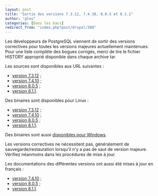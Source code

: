 ```yaml
---
layout: post
title: "Sortie des versions 7.3.12, 7.4.10, 8.0.5 et 8.1.1"
author: "gleu"
categories: [Dans les bacs]
redirect_from: "index.php?post/drupal/388"
---
```



<p></p>

<!--more-->


<p>Les développeurs de PostgreSQL viennent de sortir des versions correctives pour toutes les versions majeures actuellement maintenues. Pour une liste complète des bogues corrigés, merci de lire le fichier HISTORY approprié disponible dans chaque archive tar.</p>

<!-- header -->

<p>Les sources sont disponibles aux URL suivantes&nbsp;:</p>

<ul>

<li><a href="http://www.postgresql.org/ftp/source/v7.3.12">version 7.3.12</a>&nbsp;;</li>

<li><a href="http://www.postgresql.org/ftp/source/v7.4.10">version 7.4.10</a>&nbsp;;</li>

<li><a href="http://www.postgresql.org/ftp/source/v8.0.5">version 8.0.5</a>&nbsp;;</li>

<li><a href="http://www.postgresql.org/ftp/source/v8.1.1">version 8.1.1</a>.</li>

</ul>

<p>Des binaires sont disponibles pour Linux&nbsp;:</p>

<ul>

<li><a href="http://www.postgresql.org/ftp/binary/v7.3.12/linux">version 7.3.12</a>&nbsp;;</li>

<li><a href="http://www.postgresql.org/ftp/binary/v7.4.10/linux">version 7.4.10</a>&nbsp;;</li>

<li><a href="http://www.postgresql.org/ftp/binary/v8.0.5/linux">version 8.0.5</a>&nbsp;;</li>

<li><a href="http://www.postgresql.org/ftp/binary/v8.1.1/linux">version 8.1.1</a>.</li>

</ul>

<p>Des binaires sont aussi <a href="http://www.postgresql.org/ftp/binary/v8.1.1/win32">disponibles pour Windows</a>.</p>

<p>Les versions correctives ne nécessitent pas, généralement de sauvegarde/restauration lorsqu'il n'y a pas de saut de version majeure. Vérifiez néanmoins dans les procédures de mise à jour.</p>

<p>Les documentations des différentes versions ont aussi été mises à jour en français&nbsp;:</p>

<ul>

<li><a href="http://traduc.postgresqlfr.org/pgsql-7.4.10-fr/">version 7.4.10</a>&nbsp;;</li>

<li><a href="http://traduc.postgresqlfr.org/pgsql-8.0.5-fr/">version 8.0.5</a>&nbsp;;</li>

<li><a href="http://traduc.postgresqlfr.org/pgsql-8.1.1-fr/">version 8.1.1</a>.</li>

</ul>